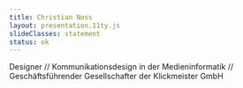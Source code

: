 ```yaml
---
title: Christian Noss
layout: presentation.11ty.js
slideClasses: statement
status: ok
---
```


Designer // Kommunikationsdesign in der Medieninformatik // Geschäftsführender Gesellschafter der Klickmeister GmbH